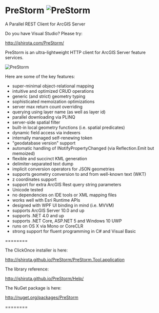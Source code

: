 PreStorm ![PreStorm](http://jshirota.com/PreStorm/PreStorm.png "PreStorm")
========

A Parallel REST Client for ArcGIS Server

Do you have Visual Studio?  Please try:

http://jshirota.com/PreStorm/

PreStorm is an ultra-lightweight HTTP client for ArcGIS Server feature services.

![PreStorm](http://jshirota.com/PreStorm/demo.png "PreStorm")

Here are some of the key features:

- super-minimal object-relational mapping
- intuitive and optimized CRUD operations
- generic (and strict) geometry typing
- sophisticated memoization optimizations
- server max return count overriding
- querying using layer name (as well as layer id)
- parallel downloading via PLINQ
- server-side spatial filter
- built-in local geometry functions (i.e. spatial predicates)
- dynamic field access via indexers
- internally managed self-renewing token
- "geodatabase version" support
- automatic handling of INotifyPropertyChanged (via Reflection.Emit but memoized)
- flexible and succinct KML generation
- delimiter-separated text dump
- implicit conversion operators for JSON geometries
- supports geometry conversion to and from well-known text (WKT)
- z coordinates support
- support for extra ArcGIS Rest query string parameters
- Unicode tested
- no dependencies on IDE tools or XML mapping files
- works well with Esri Runtime APIs
- designed with WPF UI binding in mind (i.e. MVVM)
- supports ArcGIS Server 10.0 and up
- supports .NET 4.0 and up
- supports .NET Core, ASP.NET 5 and Windows 10 UWP
- runs on OS X via Mono or CoreCLR
- strong support for fluent programming in C# and Visual Basic

========

The ClickOnce installer is here:

http://jshirota.github.io/PreStorm/PreStorm.Tool.application

The library reference:

http://jshirota.github.io/PreStorm/Help/

The NuGet package is here:

http://nuget.org/packages/PreStorm

========
